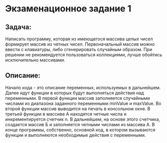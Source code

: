# Экзаменационное задание 1

## **Задача:**
 Написать программу, которая из имеющегося массива целых чисел формирует массив из четных чисел. Первоначальный массив можно ввести с клавиатуры, либо сгенерировать случайным образом. При решении не рекомендуется пользоваться коллекциями, лучше обойтись исключительно массивами.

## **Описание:**
Начало кода - это описание переменных, используемых в дальнейшем. Далее идут функции в которых будут выполняться действия над переменными.
В первой функции массив заполняется случайными числами из диапазона заданного переменными minValue и maxValue.
Во второй функции массив выводится на печать в консольном окне.
В третьей функции в массиве А находятся четные числа и инкрементируется счетчик n. В дальнейшем, на основе этого счетчика, создается массив Б и заполняется четными числами из массива А. В конце программы, собственно, основной код, в котором вызываются функции и выполняются необходимые действия с переменными.